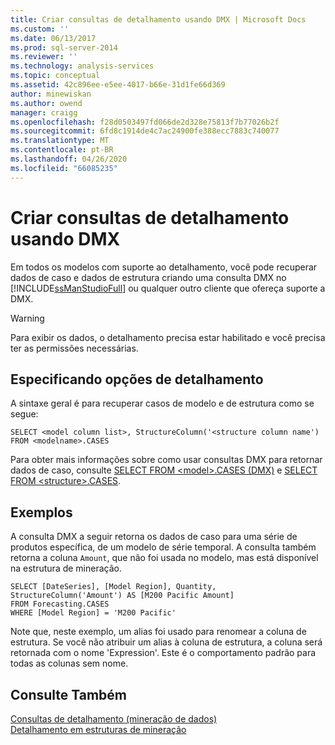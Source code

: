 ```yaml
---
title: Criar consultas de detalhamento usando DMX | Microsoft Docs
ms.custom: ''
ms.date: 06/13/2017
ms.prod: sql-server-2014
ms.reviewer: ''
ms.technology: analysis-services
ms.topic: conceptual
ms.assetid: 42c896ee-e5ee-4017-b66e-31d1fe66d369
author: minewiskan
ms.author: owend
manager: craigg
ms.openlocfilehash: f28d0503497fd066de2d328e75813f7b77026b2f
ms.sourcegitcommit: 6fd8c1914de4c7ac24900fe388ecc7883c740077
ms.translationtype: MT
ms.contentlocale: pt-BR
ms.lasthandoff: 04/26/2020
ms.locfileid: "66085235"
---
```

# <a name="create-drillthrough-queries-using-dmx"></a>Criar consultas de detalhamento usando DMX
  Em todos os modelos com suporte ao detalhamento, você pode recuperar dados de caso e dados de estrutura criando uma consulta DMX no [!INCLUDE[ssManStudioFull](../../includes/ssmanstudiofull-md.md)] ou qualquer outro cliente que ofereça suporte a DMX.  
  
> [!WARNING]  
>  Para exibir os dados, o detalhamento precisa estar habilitado e você precisa ter as permissões necessárias.  
  
## <a name="specifying-drillthrough-options"></a>Especificando opções de detalhamento  
 A sintaxe geral é para recuperar casos de modelo e de estrutura como se segue:  
  
```  
SELECT <model column list>, StructureColumn('<structure column name') FROM <modelname>.CASES  
```  
  
 Para obter mais informações sobre como usar consultas DMX para retornar dados de caso, consulte [SELECT FROM &#60;model&#62;.CASES &#40;DMX&#41;](/sql/dmx/select-from-model-content-dmx) e [SELECT FROM &#60;structure&#62;.CASES](/sql/dmx/select-from-structure-cases).  
  
## <a name="examples"></a>Exemplos  
 A consulta DMX a seguir retorna os dados de caso para uma série de produtos específica, de um modelo de série temporal. A consulta também retorna a coluna `Amount`, que não foi usada no modelo, mas está disponível na estrutura de mineração.  
  
```  
SELECT [DateSeries], [Model Region], Quantity, StructureColumn('Amount') AS [M200 Pacific Amount]  
FROM Forecasting.CASES  
WHERE [Model Region] = 'M200 Pacific'  
```  
  
 Note que, neste exemplo, um alias foi usado para renomear a coluna de estrutura. Se você não atribuir um alias à coluna de estrutura, a coluna será retornada com o nome 'Expression'. Este é o comportamento padrão para todas as colunas sem nome.  
  
## <a name="see-also"></a>Consulte Também  
 [Consultas de detalhamento &#40;mineração de dados&#41;](drillthrough-queries-data-mining.md)   
 [Detalhamento em estruturas de mineração](drillthrough-on-mining-structures.md)  
  
  
